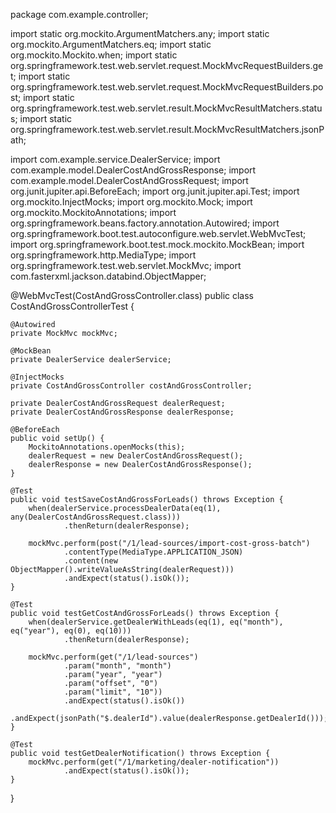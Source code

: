 package com.example.controller;

import static org.mockito.ArgumentMatchers.any;
import static org.mockito.ArgumentMatchers.eq;
import static org.mockito.Mockito.when;
import static org.springframework.test.web.servlet.request.MockMvcRequestBuilders.get;
import static org.springframework.test.web.servlet.request.MockMvcRequestBuilders.post;
import static org.springframework.test.web.servlet.result.MockMvcResultMatchers.status;
import static org.springframework.test.web.servlet.result.MockMvcResultMatchers.jsonPath;

import com.example.service.DealerService;
import com.example.model.DealerCostAndGrossResponse;
import com.example.model.DealerCostAndGrossRequest;
import org.junit.jupiter.api.BeforeEach;
import org.junit.jupiter.api.Test;
import org.mockito.InjectMocks;
import org.mockito.Mock;
import org.mockito.MockitoAnnotations;
import org.springframework.beans.factory.annotation.Autowired;
import org.springframework.boot.test.autoconfigure.web.servlet.WebMvcTest;
import org.springframework.boot.test.mock.mockito.MockBean;
import org.springframework.http.MediaType;
import org.springframework.test.web.servlet.MockMvc;
import com.fasterxml.jackson.databind.ObjectMapper;

@WebMvcTest(CostAndGrossController.class)
public class CostAndGrossControllerTest {

    @Autowired
    private MockMvc mockMvc;

    @MockBean
    private DealerService dealerService;

    @InjectMocks
    private CostAndGrossController costAndGrossController;

    private DealerCostAndGrossRequest dealerRequest;
    private DealerCostAndGrossResponse dealerResponse;

    @BeforeEach
    public void setUp() {
        MockitoAnnotations.openMocks(this);
        dealerRequest = new DealerCostAndGrossRequest();
        dealerResponse = new DealerCostAndGrossResponse();
    }

    @Test
    public void testSaveCostAndGrossForLeads() throws Exception {
        when(dealerService.processDealerData(eq(1), any(DealerCostAndGrossRequest.class)))
                .thenReturn(dealerResponse);

        mockMvc.perform(post("/1/lead-sources/import-cost-gross-batch")
                .contentType(MediaType.APPLICATION_JSON)
                .content(new ObjectMapper().writeValueAsString(dealerRequest)))
                .andExpect(status().isOk());
    }

    @Test
    public void testGetCostAndGrossForLeads() throws Exception {
        when(dealerService.getDealerWithLeads(eq(1), eq("month"), eq("year"), eq(0), eq(10)))
                .thenReturn(dealerResponse);

        mockMvc.perform(get("/1/lead-sources")
                .param("month", "month")
                .param("year", "year")
                .param("offset", "0")
                .param("limit", "10"))
                .andExpect(status().isOk())
                .andExpect(jsonPath("$.dealerId").value(dealerResponse.getDealerId()));
    }

    @Test
    public void testGetDealerNotification() throws Exception {
        mockMvc.perform(get("/1/marketing/dealer-notification"))
                .andExpect(status().isOk());
    }
}
